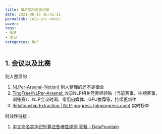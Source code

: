 ```yaml
---
title: NLP常用资源记录
date: 2021-08-15 16:41:31
permalink: /nlp-src-note/
cover: 
tags: 
- NLP
- 笔记
categories: NLP
---
```

## 1. 会议以及比赛

别人整理的：

1. [NLPer-Arsenal-Notion](https://www.notion.so/jjding/NLPer-Arsenal-Notion-9bc5e807983a47e6a2bd37afb6e3442d)] 别人整理的还不是很全
2. [TingFree/NLPer-Arsenal: ](https://github.com/TingFree/NLPer-Arsenal) 收录NLP相关竞赛经验贴（当前赛事、往期赛事、训练赛）、NLP会议时间、常用自媒体、GPU推荐等，持续更新中
3. [Relationship Extraction | NLP-progress (nlpprogress.com)](http://nlpprogress.com/english/relationship_extraction.html) 实时榜单

时效性链接：

1. [中文命名实体识别算法鲁棒性评测 竞赛 - DataFountain](https://www.datafountain.cn/competitions/510)
